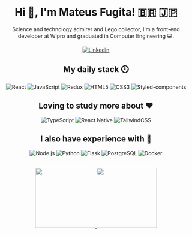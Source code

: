 <h1 align='center'>
  Hi 👋, I'm Mateus Fugita! 🇧🇷 🇯🇵
</h1>

<div align='center'>
  <p>
    Science and technology admirer and Lego collector, I'm a front-end developer at Wipro and graduated in Computer Engineering 💻.
  </p>
  <a href='https://www.linkedin.com/in/mateus-fugita/'>
    <img src='https://img.shields.io/badge/LinkedIn-%230077B5.svg?&style=flat-square&logo=linkedin&logoColor=white' alt='LinkedIn'/>
  </a>
</div>

<h2 align='center'>
  My daily stack 🕛
</h2>
<div align='center'>
  <img src='https://img.shields.io/badge/React-20232A?style=for-the-badge&logo=react&logoColor=61DAFB' alt='React'/>
  <img src='https://img.shields.io/badge/JavaScript-323330?style=for-the-badge&logo=javascript&logoColor=F7DF1E' alt='JavaScript'/>
  <img src='https://img.shields.io/badge/Redux-593D88?style=for-the-badge&logo=redux&logoColor=white' alt='Redux'/>
  <img src='https://img.shields.io/badge/HTML5-E34F26?style=for-the-badge&logo=html5&logoColor=white' alt='HTML5'/>
  <img src='https://img.shields.io/badge/CSS3-1572B6?style=for-the-badge&logo=css3&logoColor=white' alt='CSS3'/>
  <img src='https://img.shields.io/badge/styled--components-DB7093?style=for-the-badge&logo=styled-components&logoColor=white' alt='Styled-components'/>
</div>

<h2 align='center'>
  Loving to study more about ♥️
</h2>
<div align='center'>
  <img src='https://img.shields.io/badge/TypeScript-007ACC?style=for-the-badge&logo=typescript&logoColor=white' alt='TypeScript'/>
  <img src='https://img.shields.io/badge/React_Native-20232A?style=for-the-badge&logo=react&logoColor=61DAFB' alt='React Native'/>
  <img src='https://img.shields.io/badge/Tailwind_CSS-38B2AC?style=for-the-badge&logo=tailwind-css&logoColor=white' alt='TailwindCSS'/>
</div>

<h2 align='center'>
  I also have experience with 🧠
</h2>
<div align='center'>
  <img src='https://img.shields.io/badge/Node.js-43853D?style=for-the-badge&logo=node.js&logoColor=white' alt='Node.js'/>
  <img src='https://img.shields.io/badge/Python-14354C?style=for-the-badge&logo=python&logoColor=white' alt='Python'/>
  <img src='https://img.shields.io/badge/Flask-000000?style=for-the-badge&logo=flask&logoColor=white' alt='Flask'/>
  <img src='https://img.shields.io/badge/PostgreSQL-316192?style=for-the-badge&logo=postgresql&logoColor=white' alt='PostgreSQL'/>
  <img src='https://img.shields.io/badge/Docker-2496ED?style=for-the-badge&logo=docker&logoColor=white' alt='Docker'/>
</div>

<br/>

<p align="center">
  <a href="https://github.com/mateusfugita">
      <img height="160em" src="https://github-readme-stats.vercel.app/api?username=mateusfugita&theme=react&show_icons=true&include_all_commits=true&count_private=true" />
  </a>
  <a href="https://github.com/mateusfugita">
    <img height="160em" src="https://github-readme-stats.vercel.app/api/top-langs/?username=mateusfugita&layout=compact&theme=react" />
  </a>
</p>
